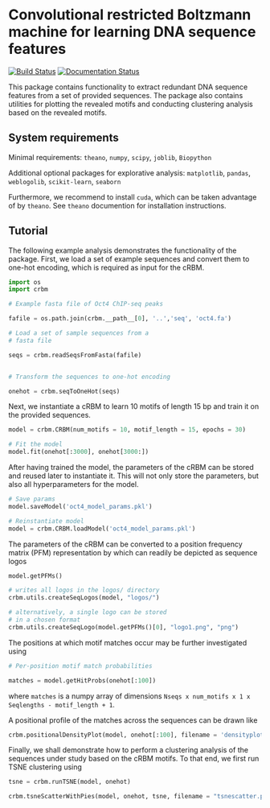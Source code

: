 # Convolutional restricted Boltzmann machine for learning DNA sequence features

[![Build Status](https://travis-ci.org/wkopp/crbm.svg?branch=master)](https://travis-ci.org/wkopp/crbm)
[![Documentation Status](https://readthedocs.org/projects/crbm/badge/?version=latest)](http://crbm.readthedocs.io/en/latest/?badge=latest)

This package contains functionality to extract redundant
DNA sequence features from a set of provided sequences.
The package also contains utilities for plotting the revealed
motifs and conducting clustering analysis based
on the revealed motifs.

## System requirements

Minimal requirements:
`theano`, `numpy`, `scipy`, `joblib`, `Biopython`

Additional optional packages for explorative analysis:
`matplotlib`, `pandas`, `weblogolib`, `scikit-learn`, `seaborn`

Furthermore, we recommend to install `cuda`, which can be taken
advantage of by `theano`. See `theano` documention for installation instructions.


## Tutorial

The following example analysis demonstrates the functionality
of the package.
First, we load a set of example sequences and convert them
to one-hot encoding, which is required as input for the cRBM.
```python
import os
import crbm

# Example fasta file of Oct4 ChIP-seq peaks

fafile = os.path.join(crbm.__path__[0], '..','seq', 'oct4.fa')

# Load a set of sample sequences from a
# fasta file

seqs = crbm.readSeqsFromFasta(fafile)


# Transform the sequences to one-hot encoding

onehot = crbm.seqToOneHot(seqs)
```

Next, we instantiate a cRBM to learn 10 motifs
of length 15 bp and train it on the provided sequences.

```python
model = crbm.CRBM(num_motifs = 10, motif_length = 15, epochs = 30)

# Fit the model
model.fit(onehot[:3000], onehot[3000:])
```

After having trained the model, the parameters of the
cRBM can be stored and reused later to instantiate it.
This will not only store the parameters, but also all
hyperparameters for the model.

```python
# Save params
model.saveModel('oct4_model_params.pkl')

# Reinstantiate model
model = crbm.CRBM.loadModel('oct4_model_params.pkl')
```

The parameters of the cRBM can be converted to
a position frequency matrix (PFM) representation
by which can readily be depicted as sequence logos
```python
model.getPFMs()

# writes all logos in the logos/ directory
crbm.utils.createSeqLogos(model, "logos/")

# alternatively, a single logo can be stored 
# in a chosen format
crbm.utils.createSeqLogo(model.getPFMs()[0], "logo1.png", "png")
```


The positions at which motif matches occur
may be further investigated using
```python
# Per-position motif match probabilities

matches = model.getHitProbs(onehot[:100])
```
where `matches` is a numpy array of dimensions
`Nseqs x num_motifs x 1 x Seqlengths - motif_length + 1`.

A positional profile of the matches across the sequences
can be drawn like
```python
crbm.positionalDensityPlot(model, onehot[:100], filename = 'densityplot.png')
```

Finally, we shall demonstrate how to perform a clustering analysis
of the sequences under study based on the cRBM motifs.
To that end, we first run TSNE clustering using

```python
tsne = crbm.runTSNE(model, onehot)
```

```python
crbm.tsneScatterWithPies(model, onehot, tsne, filename = "tsnescatter.png")
```
